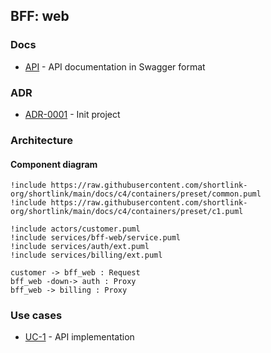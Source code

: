 ## BFF: web

### Docs

- [API](./docs/api.yaml) - API documentation in Swagger format

### ADR

- [ADR-0001](./docs/ADR/decisions/0001-init.md) - Init project

### Architecture

#### Component diagram

```plantuml
!include https://raw.githubusercontent.com/shortlink-org/shortlink/main/docs/c4/containers/preset/common.puml
!include https://raw.githubusercontent.com/shortlink-org/shortlink/main/docs/c4/containers/preset/c1.puml

!include actors/customer.puml
!include services/bff-web/service.puml
!include services/auth/ext.puml
!include services/billing/ext.puml

customer -> bff_web : Request 
bff_web -down-> auth : Proxy
bff_web -> billing : Proxy
```

### Use cases

- [UC-1](./usecases/api/README.md) - API implementation
